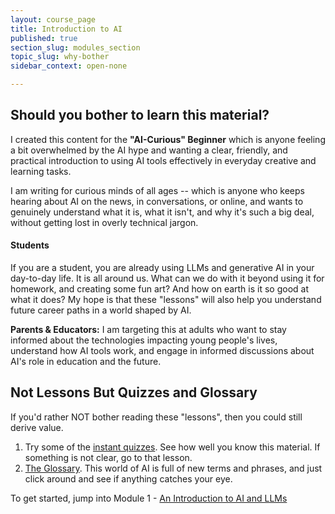 ```yaml
---
layout: course_page
title: Introduction to AI
published: true
section_slug: modules_section
topic_slug: why-bother
sidebar_context: open-none

---
```


## Should you bother to learn this material?

I created this content for the **"AI-Curious" Beginner** which is anyone feeling a bit overwhelmed by the AI hype and wanting a clear, friendly, and practical introduction to using AI tools effectively in everyday creative and learning tasks.

I am writing for curious minds of all ages -- which is anyone who keeps hearing about AI on the news, in conversations, or online, and wants to genuinely understand what it is, what it isn't, and why it's such a big deal, without getting lost in overly technical jargon.

#### Students
If you are a student, you are already using LLMs and generative AI in your day-to-day life. It is all around us. What can we do with it beyond using it for homework, and creating some fun art? And how on earth is it so good at what it does? My hope is that these "lessons" will also help you understand future career paths in a world shaped by AI.

**Parents & Educators:** I am targeting this at adults who want to stay informed about the technologies impacting young people's lives, understand how AI tools work, and engage in informed discussions about AI's role in education and the future.


## Not Lessons But Quizzes and Glossary

If you'd rather NOT bother reading these "lessons", then you could still derive value.
1. Try some of the [instant quizzes](../quizzes). See how well you know this material. If something is not clear, go to that lesson.
2. [The Glossary](../glossary). This world of AI is full of new terms and phrases, and just click around and see if anything catches your eye.

To get started, jump into Module 1 - [An Introduction to AI and LLMs](../modules/introduction)
